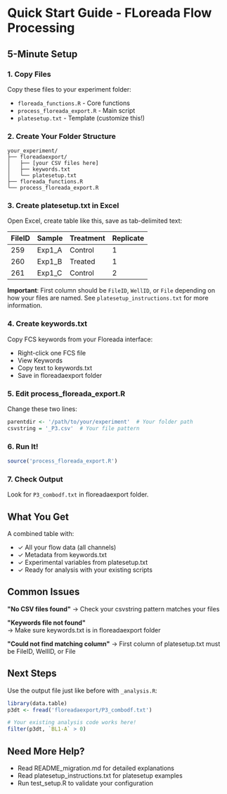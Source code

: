 # Quick Start Guide - FLoreada Flow Processing

## 5-Minute Setup

### 1. Copy Files
Copy these files to your experiment folder:
- `floreada_functions.R` - Core functions
- `process_floreada_export.R` - Main script  
- `platesetup.txt` - Template (customize this!)

### 2. Create Your Folder Structure
```
your_experiment/
├── floreadaexport/
│   ├── [your CSV files here]
│   ├── keywords.txt
│   └── platesetup.txt
├── floreada_functions.R
└── process_floreada_export.R
```

### 3. Create platesetup.txt in Excel

Open Excel, create table like this, save as tab-delimited text:

| FileID | Sample | Treatment | Replicate |
|--------|--------|-----------|-----------|
| 259    | Exp1_A | Control   | 1         |
| 260    | Exp1_B | Treated   | 1         |
| 261    | Exp1_C | Control   | 2         |

**Important**: First column should be `FileID`, `WellID`, or `File` depending on how your files are named. See `platesetup_instructions.txt` for more information.

### 4. Create keywords.txt

Copy FCS keywords from your Floreada interface: 
- Right-click one FCS file
- View Keywords
- Copy text to keywords.txt
- Save in floreadaexport folder

### 5. Edit process_floreada_export.R

Change these two lines:
```r
parentdir <- '/path/to/your/experiment'  # Your folder path
csvstring = '_P3.csv'  # Your file pattern
```

### 6. Run It!
```r
source('process_floreada_export.R')
```

### 7. Check Output
Look for `P3_combodf.txt` in floreadaexport folder.

## What You Get

A combined table with:
- ✓ All your flow data (all channels)
- ✓ Metadata from keywords.txt
- ✓ Experimental variables from platesetup.txt
- ✓ Ready for analysis with your existing scripts

## Common Issues

**"No CSV files found"**
→ Check your csvstring pattern matches your files

**"Keywords file not found"**  
→ Make sure keywords.txt is in floreadaexport folder

**"Could not find matching column"**
→ First column of platesetup.txt must be FileID, WellID, or File

## Next Steps

Use the output file just like before with `_analysis.R`:
```r
library(data.table)
p3dt <- fread('floreadaexport/P3_combodf.txt')

# Your existing analysis code works here!
filter(p3dt, `BL1-A` > 0)
```

## Need More Help?
- Read README_migration.md for detailed explanations
- Read platesetup_instructions.txt for platesetup examples
- Run test_setup.R to validate your configuration
